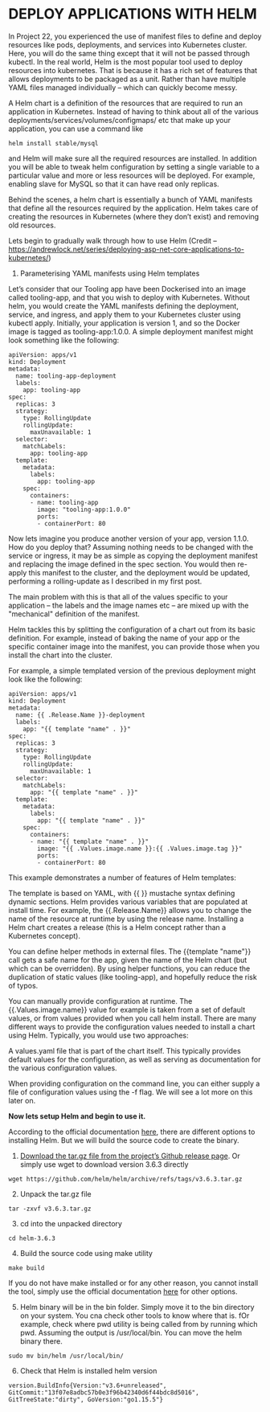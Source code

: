 # DEPLOY APPLICATIONS WITH HELM

In Project 22, you experienced the use of manifest files to define and deploy resources like pods, deployments, and services into
Kubernetes cluster. Here, you will do the same thing except that it will not be passed through kubectl. In the real world, Helm is
the most popular tool used to deploy resources into kubernetes. That is because it has a rich set of features that allows deployments
to be packaged as a unit. Rather than have multiple YAML files managed individually – which can quickly become messy.

A Helm chart is a definition of the resources that are required to run an application in Kubernetes. Instead of having to think 
about all of the various deployments/services/volumes/configmaps/ etc that make up your application, you can use a command like

```
helm install stable/mysql
```

and Helm will make sure all the required resources are installed. In addition you will be able to tweak helm configuration by
setting a single variable to a particular value and more or less resources will be deployed. For example, enabling slave for MySQL
so that it can have read only replicas.

Behind the scenes, a helm chart is essentially a bunch of YAML manifests that define all the resources required by the application.
Helm takes care of creating the resources in Kubernetes (where they don’t exist) and removing old resources.

Lets begin to gradually walk through how to use Helm 
(Credit – https://andrewlock.net/series/deploying-asp-net-core-applications-to-kubernetes/)


1. Parameterising YAML manifests using Helm templates

Let’s consider that our Tooling app have been Dockerised into an image called tooling-app, and that you wish to deploy with Kubernetes.
Without helm, you would create the YAML manifests defining the deployment, service, and ingress, and apply them to your Kubernetes
cluster using kubectl apply. Initially, your application is version 1, and so the Docker image is tagged as tooling-app:1.0.0. 
A simple deployment manifest might look something like the following:


```
apiVersion: apps/v1
kind: Deployment
metadata:
  name: tooling-app-deployment
  labels:
    app: tooling-app
spec:
  replicas: 3
  strategy: 
    type: RollingUpdate
    rollingUpdate:
      maxUnavailable: 1
  selector:
    matchLabels:
      app: tooling-app
  template:
    metadata:
      labels:
        app: tooling-app
    spec:
      containers:
      - name: tooling-app
        image: "tooling-app:1.0.0"
        ports:
        - containerPort: 80
```


Now lets imagine you produce another version of your app, version 1.1.0. How do you deploy that? Assuming nothing needs to be 
changed with the service or ingress, it may be as simple as copying the deployment manifest and replacing the image defined in 
the spec section. You would then re-apply this manifest to the cluster, and the deployment would be updated, performing a 
rolling-update as I described in my first post.

The main problem with this is that all of the values specific to your application – the labels and the image names etc – are mixed
up with the "mechanical" definition of the manifest.

Helm tackles this by splitting the configuration of a chart out from its basic definition. For example, instead of baking the name
of your app or the specific container image into the manifest, you can provide those when you install the chart into the cluster.

For example, a simple templated version of the previous deployment might look like the following:


```
apiVersion: apps/v1
kind: Deployment
metadata:
  name: {{ .Release.Name }}-deployment
  labels:
    app: "{{ template "name" . }}"
spec:
  replicas: 3
  strategy: 
    type: RollingUpdate
    rollingUpdate:
      maxUnavailable: 1
  selector:
    matchLabels:
      app: "{{ template "name" . }}"
  template:
    metadata:
      labels:
        app: "{{ template "name" . }}"
    spec:
      containers:
      - name: "{{ template "name" . }}"
        image: "{{ .Values.image.name }}:{{ .Values.image.tag }}"
        ports:
        - containerPort: 80
```


This example demonstrates a number of features of Helm templates:

The template is based on YAML, with {{ }} mustache syntax defining dynamic sections.
Helm provides various variables that are populated at install time. For example, the {{.Release.Name}} allows you to change the name 
of the resource at runtime by using the release name. Installing a Helm chart creates a release (this is a Helm concept rather than 
a Kubernetes concept).

You can define helper methods in external files. The {{template "name"}} call gets a safe name for the app, given the name of the
Helm chart (but which can be overridden). By using helper functions, you can reduce the duplication of static values (like tooling-app),
and hopefully reduce the risk of typos.

You can manually provide configuration at runtime. The {{.Values.image.name}} value for example is taken from a set of default values,
or from values provided when you call helm install. There are many different ways to provide the configuration values needed to 
install a chart using Helm. Typically, you would use two approaches:

A values.yaml file that is part of the chart itself. This typically provides default values for the configuration, as well as serving
as documentation for the various configuration values.

When providing configuration on the command line, you can either supply a file of configuration values using the -f flag. We will see
a lot more on this later on.

**Now lets setup Helm and begin to use it.**

According to the official documentation [here](https://helm.sh/docs/intro/install/), there are different options to installing Helm.
But we will build the source code to create the binary.

1. [Download the tar.gz file from the project’s Github release page](https://github.com/helm/helm/releases). Or simply use wget
 to download version 3.6.3 directly
 
```
wget https://github.com/helm/helm/archive/refs/tags/v3.6.3.tar.gz
```

2. Unpack the tar.gz file

```
tar -zxvf v3.6.3.tar.gz 
```

3. cd into the unpacked directory

```
cd helm-3.6.3
```

4. Build the source code using make utility

```
make build
```

If you do not have make installed or for any other reason, you cannot install the tool, simply use the official documentation 
[here](https://helm.sh/docs/intro/install/) for other options.


5. Helm binary will be in the bin folder. Simply move it to the bin directory on your system. You cna check other tools to know where
that is. fOr example, check where pwd utility is being called from by running which pwd. Assuming the output is /usr/local/bin.
You can move the helm binary there.

```
sudo mv bin/helm /usr/local/bin/
```

6. Check that Helm is installed
helm version


```
version.BuildInfo{Version:"v3.6+unreleased", GitCommit:"13f07e8adbc57b0e3f96b42340d6f44bdc8d5016", GitTreeState:"dirty", GoVersion:"go1.15.5"}
```
